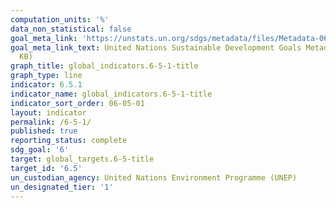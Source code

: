 ```yaml
---
computation_units: '%'
data_non_statistical: false
goal_meta_link: 'https://unstats.un.org/sdgs/metadata/files/Metadata-06-05-01.pdf '
goal_meta_link_text: United Nations Sustainable Development Goals Metadata (PDF 410
  KB)
graph_title: global_indicators.6-5-1-title
graph_type: line
indicator: 6.5.1
indicator_name: global_indicators.6-5-1-title
indicator_sort_order: 06-05-01
layout: indicator
permalink: /6-5-1/
published: true
reporting_status: complete
sdg_goal: '6'
target: global_targets.6-5-title
target_id: '6.5'
un_custodian_agency: United Nations Environment Programme (UNEP)
un_designated_tier: '1'
---
```

